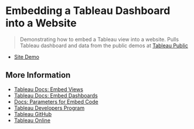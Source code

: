 # Embedding a Tableau Dashboard into a Website


> Demonstrating how to embed a Tableau view into a website.
> Pulls Tableau dashboard and data from the public demos at [Tableau Public](https://public.tableau.com/en-us/gallery/?tab=viz-of-the-day&type=viz-of-the-day)
- [Site Demo](https://edwardrutz.github.io/tableau-embed-site/)



## More Information

- [Tableau Docs: Embed Views](https://help.tableau.com/current/pro/desktop/en-us/embed.htm)
- [Tableau Docs: Embed Dashboards](https://help.tableau.com/current/pro/desktop/en-us/embed_dashboard.htm)
- [Docs: Parameters for Embed Code](https://help.tableau.com/current/pro/desktop/en-us/embed_list.htm)
- [Tableau Developers Program](https://community.tableau.com/community/developers/overview?_ga=2.172033507.118975520.1568813733-1711348075.1568813733)
- [Tableau GitHub](https://github.com/tableau)
- [Tableau Online](https://www.tableau.com/products/cloud-bi)